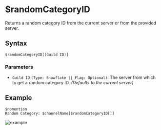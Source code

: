 # $randomCategoryID
Returns a random category ID from the current server or from the provided server.

## Syntax
```
$randomCategoryID[(Guild ID)]
```

### Parameters
- `Guild ID` `(Type: Snowflake || Flag: Optional)`: The server from which to get a random category ID. _(Defaults to the current server)_

## Example
```
$nomention
Random Category: $channelName[$randomCategoryID[]]
```
![example](https://user-images.githubusercontent.com/113303649/212499161-5878db9c-0a1a-412b-b34b-b04268f904fc.png)
